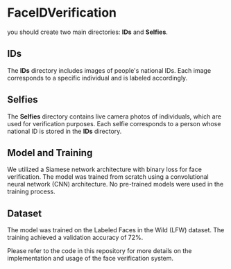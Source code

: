 # FaceIDVerification



<p>you should create two main directories: <strong>IDs</strong> and <strong>Selfies</strong>.</p>

<h2>IDs</h2>
<p>The <strong>IDs</strong> directory includes images of people's national IDs. Each image corresponds to a specific individual and is labeled accordingly.</p>

<h2>Selfies</h2>
<p>The <strong>Selfies</strong> directory contains live camera photos of individuals, which are used for verification purposes. Each selfie corresponds to a person whose national ID is stored in the <strong>IDs</strong> directory.</p>

<h2>Model and Training</h2>
<p>We utilized a Siamese network architecture with binary loss for face verification. The model was trained from scratch using a convolutional neural network (CNN) architecture. No pre-trained models were used in the training process.</p>

<h2>Dataset</h2>
<p>The model was trained on the Labeled Faces in the Wild (LFW) dataset. The training achieved a validation accuracy of 72%.</p>

<p>Please refer to the code in this repository for more details on the implementation and usage of the face verification system.</p>
